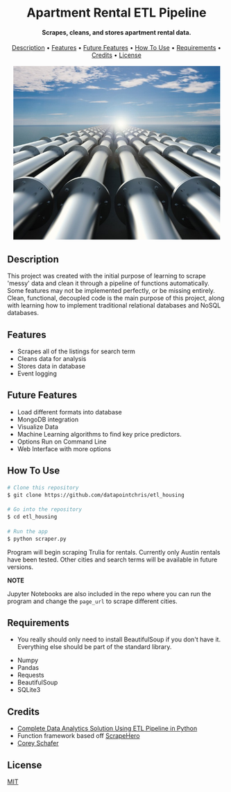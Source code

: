 
<h1 align="center">
  Apartment Rental ETL Pipeline
  <br>
</h1>

<h4 align="center">Scrapes, cleans, and stores apartment rental data.</h4>

<p align="center">
	<a href="#description">Description</a> •
	<a href="#features">Features</a> •
	<a href="#future-features">Future Features</a> •
	<a href="#how-to-use">How To Use</a> •
	<a href="#requirements">Requirements</a> •
	<a href="#credits">Credits</a> •
	<a href="#license">License</a>
<br />
<br />
<img src='images/pipeline.jpg' height=400>
</p>


## Description

This project was created with the initial purpose of learning to scrape 'messy' data and clean it through a pipeline of functions automatically.  Some features may not be implemented perfectly, or be missing entirely.  Clean, functional, decoupled code is the main purpose of this project, along with learning how to implement traditional relational databases and NoSQL databases.


## Features

* Scrapes all of the listings for search term
* Cleans data for analysis
* Stores data in database
* Event logging


## Future Features

* Load different formats into database
* MongoDB integration
* Visualize Data
* Machine Learning algorithms to find key price predictors.
* Options Run on Command Line
* Web Interface with more options


## How To Use

```bash
# Clone this repository
$ git clone https://github.com/datapointchris/etl_housing

# Go into the repository
$ cd etl_housing

# Run the app
$ python scraper.py
```

Program will begin scraping Trulia for rentals.  Currently only Austin rentals have been tested.  Other cities and search terms will be available in future versions.

**NOTE**

Jupyter Notebooks are also included in the repo where you can run the program and change the `page_url` to scrape different cities.


## Requirements

* You really should only need to install BeautifulSoup if you don't have it.  Everything else should be part of the standard library.

- Numpy
- Pandas
- Requests
- BeautifulSoup
- SQLite3


## Credits

- [Complete Data Analytics Solution Using ETL Pipeline in Python](https://medium.com/datadriveninvestor/complete-data-analytics-solution-using-etl-pipeline-in-python-edd6580de24b)
- Function framework based off [ScrapeHero](https://www.scrapehero.com/web-scraping-tutorials/)
- [Corey Schafer](https://www.youtube.com/channel/UCCezIgC97PvUuR4_gbFUs5g)


## License

[MIT](https://tldrlegal.com/license/mit-license)